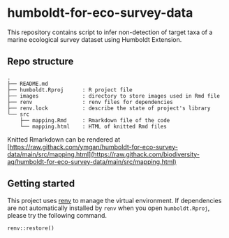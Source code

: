 # humboldt-for-eco-survey-data

This repository contains script to infer non-detection of target taxa of a marine ecological survey dataset using Humboldt Extension.

## Repo structure 

```
.
├── README.md           
├── humboldt.Rproj      : R project file
├── images              : directory to store images used in Rmd file
├── renv                : renv files for dependencies
├── renv.lock           : describe the state of project's library
└── src
    ├── mapping.Rmd     : Rmarkdown file of the code 
    └── mapping.html    : HTML of knitted Rmd files 
```

Knitted Rmarkdown can be rendered at [https://raw.githack.com/ymgan/humboldt-for-eco-survey-data/main/src/mapping.html](https://raw.githack.com/biodiversity-aq/humboldt-for-eco-survey-data/main/src/mapping.html)

## Getting started

This project uses [renv](https://rstudio.github.io/renv/) to manage the virtual environment. If dependencies are not automatically installed by `renv` when you open `humboldt.Rproj`, please try the following command.

```
renv::restore()
```
